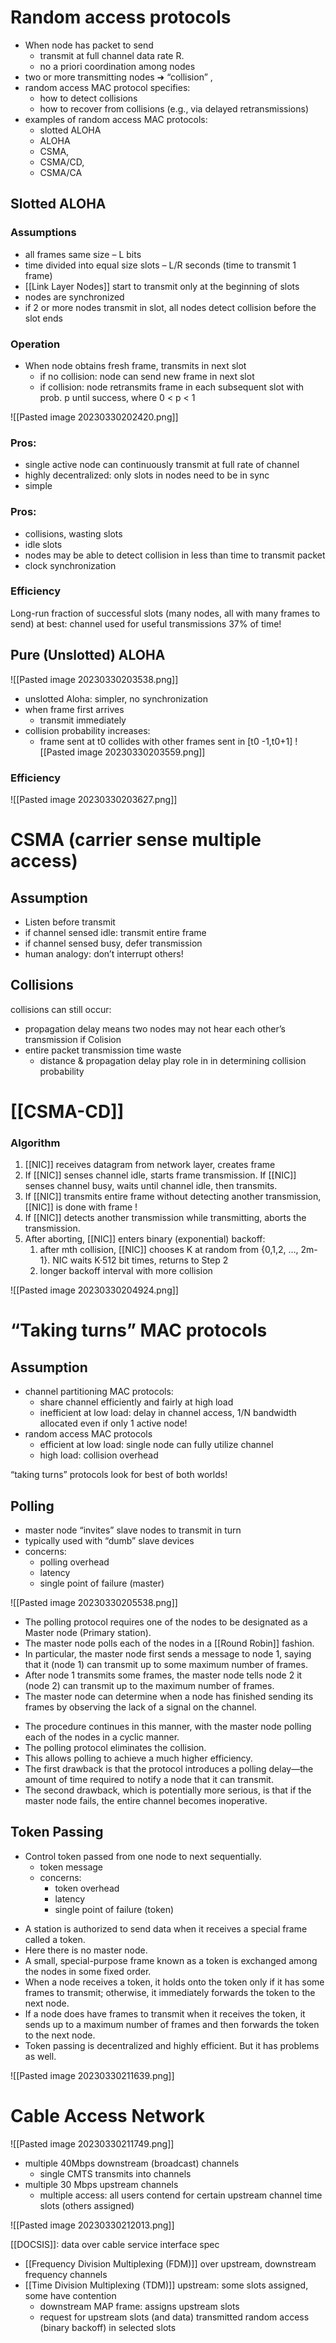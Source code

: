 # Random access protocols

- When node has packet to send 
	- transmit at full channel data rate R. 
	- no a priori coordination among nodes 
- two or more transmitting nodes ➜ “collision” , 
- random access MAC protocol specifies: 
	- how to detect collisions 
	- how to recover from collisions (e.g., via delayed retransmissions) 
- examples of random access MAC protocols: 
	- slotted ALOHA 
	- ALOHA 
	- CSMA,
	- CSMA/CD, 
	- CSMA/CA

## Slotted ALOHA
### Assumptions
- all frames same size – L bits 
- time divided into equal size slots – L/R seconds (time to transmit 1 frame) 
- [[Link Layer Nodes]] start to transmit only at the beginning of slots
- nodes are synchronized 
- if 2 or more nodes transmit in slot, all nodes detect collision before the slot ends

### Operation
- When node obtains fresh frame, transmits in next slot 
	- if no collision: node can send new frame in next slot 
	- if collision: node retransmits frame in each subsequent slot with prob. p until success, where 0 < p < 1

![[Pasted image 20230330202420.png]]

### Pros:
- single active node can continuously transmit at full rate of channel 
- highly decentralized: only slots in nodes need to be in sync 
- simple
### Pros:
- collisions, wasting slots 
- idle slots 
- nodes may be able to detect collision in less than time to transmit packet 
- clock synchronization

### Efficiency
Long-run fraction of successful slots (many nodes, all with many frames to send)
at best: channel used for useful transmissions 37% of time!


## Pure (Unslotted) ALOHA
![[Pasted image 20230330203538.png]]
- unslotted Aloha: simpler, no synchronization
- when frame first arrives
	- transmit immediately
- collision probability increases:
	- frame sent at t0 collides with other frames sent in [t0 -1,t0+1]
![[Pasted image 20230330203559.png]]
### Efficiency
![[Pasted image 20230330203627.png]]

# CSMA (carrier sense multiple access)
## Assumption
- Listen before transmit
- if channel sensed idle: transmit entire frame
- if channel sensed busy, defer transmission
- human analogy: don’t interrupt others!

## Collisions
collisions can still occur:
- propagation delay means two nodes may not hear each other’s transmission
if Colision
- entire packet transmission time waste
	- distance & propagation delay play role in in determining collision probability

# [[CSMA-CD]]

### Algorithm
1) [[NIC]] receives datagram from network layer, creates frame 
2) If [[NIC]] senses channel idle, starts frame transmission. If [[NIC]] senses channel busy, waits until channel idle, then transmits. 
3) If [[NIC]] transmits entire frame without detecting another transmission, [[NIC]] is done with frame !
4) If [[NIC]] detects another transmission while transmitting, aborts the transmission. 
5) After aborting, [[NIC]] enters binary (exponential) backoff:
	1) after mth collision, [[NIC]] chooses K at random from {0,1,2, …, 2m-1}. NIC waits K·512 bit times, returns to Step 2 
	2) longer backoff interval with more collision

![[Pasted image 20230330204924.png]]

# “Taking turns” MAC protocols

## Assumption
- channel partitioning MAC protocols:
	- share channel efficiently and fairly at high load 
	- inefficient at low load: delay in channel access, 1/N bandwidth allocated even if only 1 active node!
- random access MAC protocols 
	- efficient at low load: single node can fully utilize channel 
	- high load: collision overhead

“taking turns” protocols look for best of both worlds!


## Polling
- master node “invites” slave nodes to transmit in turn
- typically used with “dumb” slave devices
- concerns:
	- polling overhead 
	- latency 
	- single point of failure (master)

![[Pasted image 20230330205538.png]]

* The polling protocol requires one of the nodes to be designated as a Master node (Primary station). 
* The master node polls each of the nodes in a [[Round Robin]] fashion. 
* In particular, the master node first sends a message to node 1, saying that it (node 1) can transmit up to some maximum number of frames. 
* After node 1 transmits some frames, the master node tells node 2 it (node 2) can transmit up to the maximum number of frames. 
* The master node can determine when a node has finished sending its frames by observing the lack of a signal on the channel.
- The procedure continues in this manner, with the master node polling each of the nodes in a cyclic manner.
- The polling protocol eliminates the collision.
- This allows polling to achieve a much higher efficiency. 
- The first drawback is that the protocol introduces a polling delay—the amount of time required to notify a node that it can transmit. 
- The second drawback, which is potentially more serious, is that if the master node fails, the entire channel becomes inoperative. 

## Token Passing
- Control token passed from one node to next sequentially. 
	- token message 
	- concerns: 
		- token overhead 
		- latency 
		- single point of failure (token)


* A station is authorized to send data when it receives a special frame called a token. 
* Here there is no master node. 
* A small, special-purpose frame known as a token is exchanged among the nodes in some fixed order. 
* When a node receives a token, it holds onto the token only if it has some frames to transmit; otherwise, it immediately forwards the token to the next node. 
* If a node does have frames to transmit when it receives the token, it sends up to a maximum number of frames and then forwards the token to the next node. 
* Token passing is decentralized and highly efficient. But it has problems as well. 

![[Pasted image 20230330211639.png]]

# Cable Access Network
![[Pasted image 20230330211749.png]]
- multiple 40Mbps downstream (broadcast) channels 
	- single CMTS transmits into channels 
- multiple 30 Mbps upstream channels 
	- multiple access: all users contend for certain upstream channel time slots (others assigned)

![[Pasted image 20230330212013.png]]

[[DOCSIS]]: data over cable service interface spec 
- [[Frequency Division Multiplexing (FDM)]] over upstream, downstream frequency channels 
- [[Time Division Multiplexing (TDM)]] upstream: some slots assigned, some have contention 
	- downstream MAP frame: assigns upstream slots
	- request for upstream slots (and data) transmitted random access (binary backoff) in selected slots

